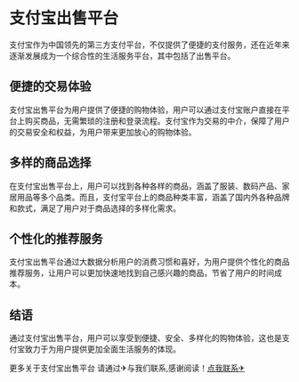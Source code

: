 # 支付宝出售平台

支付宝作为中国领先的第三方支付平台，不仅提供了便捷的支付服务，还在近年来逐渐发展成为一个综合性的生活服务平台，其中包括了出售平台。

## 便捷的交易体验
支付宝出售平台为用户提供了便捷的购物体验，用户可以通过支付宝账户直接在平台上购买商品，无需繁琐的注册和登录流程。支付宝作为交易的中介，保障了用户的交易安全和权益，为用户带来更加放心的购物体验。

## 多样的商品选择
在支付宝出售平台上，用户可以找到各种各样的商品，涵盖了服装、数码产品、家居用品等多个品类。而且，支付宝平台上的商品种类丰富，涵盖了国内外各种品牌和款式，满足了用户对于商品选择的多样化需求。

## 个性化的推荐服务
支付宝出售平台通过大数据分析用户的消费习惯和喜好，为用户提供个性化的商品推荐服务，让用户可以更加快速地找到自己感兴趣的商品，节省了用户的时间成本。

## 结语
通过支付宝出售平台，用户可以享受到便捷、安全、多样化的购物体验，这也是支付宝致力于为用户提供更加全面生活服务的体现。

更多关于支付宝出售平台 请通过✈与我们联系,感谢阅读！[点我联系✈](https://us.G208.com)
